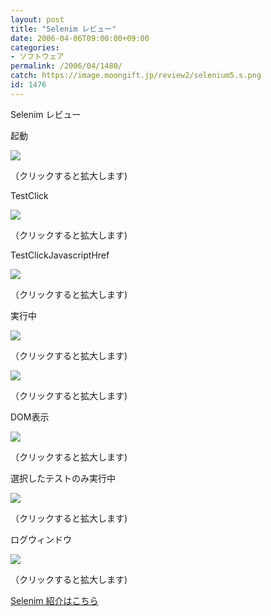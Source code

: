 ```yaml
---
layout: post
title: "Selenim レビュー"
date: 2006-04-06T09:00:00+09:00
categories:
- ソフトウェア
permalink: /2006/04/1480/
catch: https://image.moongift.jp/review2/selenium5.s.png
id: 1476
---
```

Selenim レビュー  
<!--more-->

起動

  

[![](https://image.moongift.jp/review2/selenium1.s.png)](https://image.moongift.jp/review2/selenium1.png)  
  
（クリックすると拡大します)

  

TestClick

  

[![](https://image.moongift.jp/review2/selenium2.s.png)](https://image.moongift.jp/review2/selenium2.png)  
  
（クリックすると拡大します)

  

TestClickJavascriptHref

  

[![](https://image.moongift.jp/review2/selenium3.s.png)](https://image.moongift.jp/review2/selenium3.png)  
  
（クリックすると拡大します)

  

実行中

  

[![](https://image.moongift.jp/review2/selenium4.s.png)](https://image.moongift.jp/review2/selenium4.png)  
  
（クリックすると拡大します)

  

[![](https://image.moongift.jp/review2/selenium5.s.png)](https://image.moongift.jp/review2/selenium5.png)  
  
（クリックすると拡大します)

  

DOM表示

  

[![](https://image.moongift.jp/review2/selenium6.s.png)](https://image.moongift.jp/review2/selenium6.png)  
  
（クリックすると拡大します)

  

選択したテストのみ実行中

  

[![](https://image.moongift.jp/review2/selenium7.s.png)](https://image.moongift.jp/review2/selenium7.png)  
  
（クリックすると拡大します)

  

ログウィンドウ

  

[![](https://image.moongift.jp/review2/selenium8.s.png)](https://image.moongift.jp/review2/selenium8.png)  
  
（クリックすると拡大します)

  

[Selenim 紹介はこちら](http://oss.moongift.jp/intro/i-1474.html)

